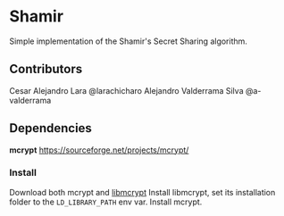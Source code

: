 # Shamir
Simple implementation of the Shamir's Secret Sharing algorithm.

## Contributors
Cesar Alejandro Lara @larachicharo
Alejandro Valderrama Silva @a-valderrama

## Dependencies
**mcrypt**
https://sourceforge.net/projects/mcrypt/

### Install
Download both mcrypt and [libmcrypt][1]
Install libmcrypt, set its installation folder to the `LD_LIBRARY_PATH` env var.
Install mcrypt.

[1]:https://sourceforge.net/projects/mcrypt/files/Libmcrypt/

